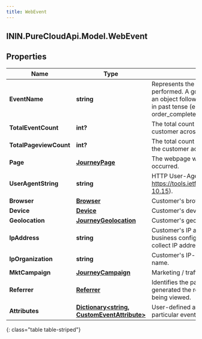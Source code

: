 ```yaml
---
title: WebEvent
---
```

## ININ.PureCloudApi.Model.WebEvent

## Properties

|Name | Type | Description | Notes|
|------------ | ------------- | ------------- | -------------|
| **EventName** | **string** | Represents the action the customer performed. A good event name is typically an object followed by the action performed in past tense (e.g. page_viewed, order_completed, user_registered). | |
| **TotalEventCount** | **int?** | The total count of events performed by the customer across all sessions. | [optional] |
| **TotalPageviewCount** | **int?** | The total count of pageviews performed by the customer across all sessions. | [optional] |
| **Page** | [**JourneyPage**](JourneyPage.html) | The webpage where the user interaction occurred. | [optional] |
| **UserAgentString** | **string** | HTTP User-Agent string (see https://tools.ietf.org/html/rfc1945#section-10.15). | [optional] |
| **Browser** | [**Browser**](Browser.html) | Customer&#39;s browser. | [optional] |
| **Device** | [**Device**](Device.html) | Customer&#39;s device. | [optional] |
| **Geolocation** | [**JourneyGeolocation**](JourneyGeolocation.html) | Customer&#39;s geolocation. | [optional] |
| **IpAddress** | **string** | Customer&#39;s IP address. May be null if the business configures the tracker to not collect IP addresses. | [optional] |
| **IpOrganization** | **string** | Customer&#39;s IP-based organization or ISP name. | [optional] |
| **MktCampaign** | [**JourneyCampaign**](JourneyCampaign.html) | Marketing / traffic source information. | [optional] |
| **Referrer** | [**Referrer**](Referrer.html) | Identifies the page URL that originally generated the request for the current page being viewed. | [optional] |
| **Attributes** | [**Dictionary&lt;string, CustomEventAttribute&gt;**](CustomEventAttribute.html) | User-defined attributes associated with a particular event. | [optional] |
{: class="table table-striped"}


